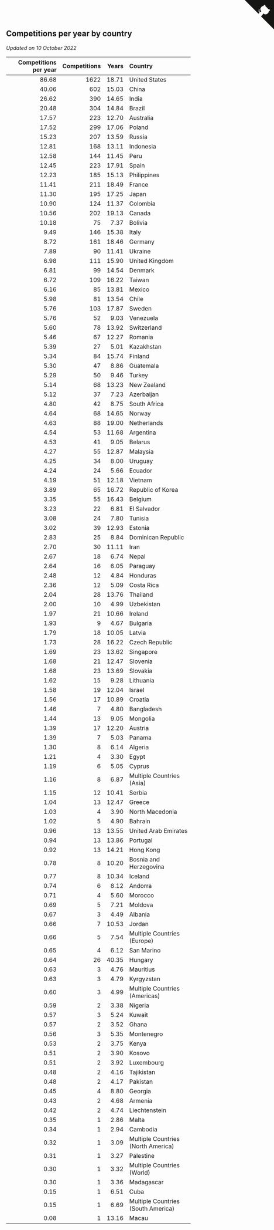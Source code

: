 ## Competitions per year by country

*Updated on 10 October 2022*

| Competitions per year | Competitions | Years | Country |
| ---: | ---: | ---: | :--- |
| 86.68 | 1622 | 18.71 | United States |
| 40.06 | 602 | 15.03 | China |
| 26.62 | 390 | 14.65 | India |
| 20.48 | 304 | 14.84 | Brazil |
| 17.57 | 223 | 12.70 | Australia |
| 17.52 | 299 | 17.06 | Poland |
| 15.23 | 207 | 13.59 | Russia |
| 12.81 | 168 | 13.11 | Indonesia |
| 12.58 | 144 | 11.45 | Peru |
| 12.45 | 223 | 17.91 | Spain |
| 12.23 | 185 | 15.13 | Philippines |
| 11.41 | 211 | 18.49 | France |
| 11.30 | 195 | 17.25 | Japan |
| 10.90 | 124 | 11.37 | Colombia |
| 10.56 | 202 | 19.13 | Canada |
| 10.18 | 75 | 7.37 | Bolivia |
| 9.49 | 146 | 15.38 | Italy |
| 8.72 | 161 | 18.46 | Germany |
| 7.89 | 90 | 11.41 | Ukraine |
| 6.98 | 111 | 15.90 | United Kingdom |
| 6.81 | 99 | 14.54 | Denmark |
| 6.72 | 109 | 16.22 | Taiwan |
| 6.16 | 85 | 13.81 | Mexico |
| 5.98 | 81 | 13.54 | Chile |
| 5.76 | 103 | 17.87 | Sweden |
| 5.76 | 52 | 9.03 | Venezuela |
| 5.60 | 78 | 13.92 | Switzerland |
| 5.46 | 67 | 12.27 | Romania |
| 5.39 | 27 | 5.01 | Kazakhstan |
| 5.34 | 84 | 15.74 | Finland |
| 5.30 | 47 | 8.86 | Guatemala |
| 5.29 | 50 | 9.46 | Turkey |
| 5.14 | 68 | 13.23 | New Zealand |
| 5.12 | 37 | 7.23 | Azerbaijan |
| 4.80 | 42 | 8.75 | South Africa |
| 4.64 | 68 | 14.65 | Norway |
| 4.63 | 88 | 19.00 | Netherlands |
| 4.54 | 53 | 11.68 | Argentina |
| 4.53 | 41 | 9.05 | Belarus |
| 4.27 | 55 | 12.87 | Malaysia |
| 4.25 | 34 | 8.00 | Uruguay |
| 4.24 | 24 | 5.66 | Ecuador |
| 4.19 | 51 | 12.18 | Vietnam |
| 3.89 | 65 | 16.72 | Republic of Korea |
| 3.35 | 55 | 16.43 | Belgium |
| 3.23 | 22 | 6.81 | El Salvador |
| 3.08 | 24 | 7.80 | Tunisia |
| 3.02 | 39 | 12.93 | Estonia |
| 2.83 | 25 | 8.84 | Dominican Republic |
| 2.70 | 30 | 11.11 | Iran |
| 2.67 | 18 | 6.74 | Nepal |
| 2.64 | 16 | 6.05 | Paraguay |
| 2.48 | 12 | 4.84 | Honduras |
| 2.36 | 12 | 5.09 | Costa Rica |
| 2.04 | 28 | 13.76 | Thailand |
| 2.00 | 10 | 4.99 | Uzbekistan |
| 1.97 | 21 | 10.66 | Ireland |
| 1.93 | 9 | 4.67 | Bulgaria |
| 1.79 | 18 | 10.05 | Latvia |
| 1.73 | 28 | 16.22 | Czech Republic |
| 1.69 | 23 | 13.62 | Singapore |
| 1.68 | 21 | 12.47 | Slovenia |
| 1.68 | 23 | 13.69 | Slovakia |
| 1.62 | 15 | 9.28 | Lithuania |
| 1.58 | 19 | 12.04 | Israel |
| 1.56 | 17 | 10.89 | Croatia |
| 1.46 | 7 | 4.80 | Bangladesh |
| 1.44 | 13 | 9.05 | Mongolia |
| 1.39 | 17 | 12.20 | Austria |
| 1.39 | 7 | 5.03 | Panama |
| 1.30 | 8 | 6.14 | Algeria |
| 1.21 | 4 | 3.30 | Egypt |
| 1.19 | 6 | 5.05 | Cyprus |
| 1.16 | 8 | 6.87 | Multiple Countries (Asia) |
| 1.15 | 12 | 10.41 | Serbia |
| 1.04 | 13 | 12.47 | Greece |
| 1.03 | 4 | 3.90 | North Macedonia |
| 1.02 | 5 | 4.90 | Bahrain |
| 0.96 | 13 | 13.55 | United Arab Emirates |
| 0.94 | 13 | 13.86 | Portugal |
| 0.92 | 13 | 14.21 | Hong Kong |
| 0.78 | 8 | 10.20 | Bosnia and Herzegovina |
| 0.77 | 8 | 10.34 | Iceland |
| 0.74 | 6 | 8.12 | Andorra |
| 0.71 | 4 | 5.60 | Morocco |
| 0.69 | 5 | 7.21 | Moldova |
| 0.67 | 3 | 4.49 | Albania |
| 0.66 | 7 | 10.53 | Jordan |
| 0.66 | 5 | 7.54 | Multiple Countries (Europe) |
| 0.65 | 4 | 6.12 | San Marino |
| 0.64 | 26 | 40.35 | Hungary |
| 0.63 | 3 | 4.76 | Mauritius |
| 0.63 | 3 | 4.79 | Kyrgyzstan |
| 0.60 | 3 | 4.99 | Multiple Countries (Americas) |
| 0.59 | 2 | 3.38 | Nigeria |
| 0.57 | 3 | 5.24 | Kuwait |
| 0.57 | 2 | 3.52 | Ghana |
| 0.56 | 3 | 5.35 | Montenegro |
| 0.53 | 2 | 3.75 | Kenya |
| 0.51 | 2 | 3.90 | Kosovo |
| 0.51 | 2 | 3.92 | Luxembourg |
| 0.48 | 2 | 4.16 | Tajikistan |
| 0.48 | 2 | 4.17 | Pakistan |
| 0.45 | 4 | 8.80 | Georgia |
| 0.43 | 2 | 4.68 | Armenia |
| 0.42 | 2 | 4.74 | Liechtenstein |
| 0.35 | 1 | 2.86 | Malta |
| 0.34 | 1 | 2.94 | Cambodia |
| 0.32 | 1 | 3.09 | Multiple Countries (North America) |
| 0.31 | 1 | 3.27 | Palestine |
| 0.30 | 1 | 3.32 | Multiple Countries (World) |
| 0.30 | 1 | 3.36 | Madagascar |
| 0.15 | 1 | 6.51 | Cuba |
| 0.15 | 1 | 6.69 | Multiple Countries (South America) |
| 0.08 | 1 | 13.16 | Macau |


<a href="https://github.com/jonatanklosko/wca_statistics" class="github-corner" aria-label="View source on Github"><svg width="80" height="80" viewBox="0 0 250 250" style="fill:#151513; color:#fff; position: absolute; top: 0; border: 0; right: 0;" aria-hidden="true"><path d="M0,0 L115,115 L130,115 L142,142 L250,250 L250,0 Z"></path><path d="M128.3,109.0 C113.8,99.7 119.0,89.6 119.0,89.6 C122.0,82.7 120.5,78.6 120.5,78.6 C119.2,72.0 123.4,76.3 123.4,76.3 C127.3,80.9 125.5,87.3 125.5,87.3 C122.9,97.6 130.6,101.9 134.4,103.2" fill="currentColor" style="transform-origin: 130px 106px;" class="octo-arm"></path><path d="M115.0,115.0 C114.9,115.1 118.7,116.5 119.8,115.4 L133.7,101.6 C136.9,99.2 139.9,98.4 142.2,98.6 C133.8,88.0 127.5,74.4 143.8,58.0 C148.5,53.4 154.0,51.2 159.7,51.0 C160.3,49.4 163.2,43.6 171.4,40.1 C171.4,40.1 176.1,42.5 178.8,56.2 C183.1,58.6 187.2,61.8 190.9,65.4 C194.5,69.0 197.7,73.2 200.1,77.6 C213.8,80.2 216.3,84.9 216.3,84.9 C212.7,93.1 206.9,96.0 205.4,96.6 C205.1,102.4 203.0,107.8 198.3,112.5 C181.9,128.9 168.3,122.5 157.7,114.1 C157.9,116.9 156.7,120.9 152.7,124.9 L141.0,136.5 C139.8,137.7 141.6,141.9 141.8,141.8 Z" fill="currentColor" class="octo-body"></path></svg></a><style>.github-corner:hover .octo-arm{animation:octocat-wave 560ms ease-in-out}@keyframes octocat-wave{0%,100%{transform:rotate(0)}20%,60%{transform:rotate(-25deg)}40%,80%{transform:rotate(10deg)}}@media (max-width:500px){.github-corner:hover .octo-arm{animation:none}.github-corner .octo-arm{animation:octocat-wave 560ms ease-in-out}}</style>
